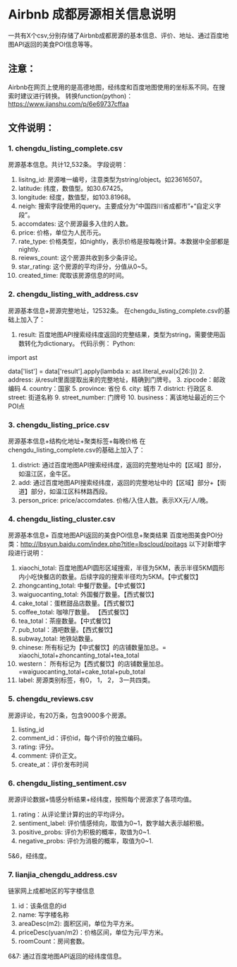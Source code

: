 # Airbnb 成都房源相关信息说明

一共有X个csv,分别存储了Airbnb成都房源的基本信息、评价、地址、通过百度地图API返回的美食POI信息等等。

## 注意：
Airbnb在网页上使用的是高德地图，经纬度和百度地图使用的坐标系不同。在搜索时建议进行转换。
转换function(python)：https://www.jianshu.com/p/6e69737cffaa

## 文件说明：

### 1. chengdu_listing_complete.csv
房源基本信息。共计12,532条。
字段说明：
1. lisitng_id: 房源唯一编号，注意类型为string/object。如23616507。
2. latitude: 纬度，数值型。如30.67425。
3. longitude: 经度，数值型，如103.81968。
4. neigh: 搜索字段使用的query。主要成分为“中国四川省成都市”+“自定义字段”。
4. accomdates: 这个房源最多入住的人数。
5. price: 价格，单位为人民币元。
6. rate_type: 价格类型，如nightly，表示价格是按每晚计算。本数据中全部都是nightly.
7. reiews_count: 这个房源共收到多少条评论。
8. star_rating: 这个房源的平均评分，分值从0~5。
9. created_time: 爬取该房源信息的时间。

### 2. chengdu_listing_with_address.csv
房源基本信息+房源完整地址，12532条。
在chengdu_listing_complete.csv的基础上加入了：
1. result: 百度地图API搜索经纬度返回的完整结果，类型为string，需要使用函数转化为dictionary。
代码示例：
Python:


import ast


data['list'] = data['result'].apply(lambda x: ast.literal_eval(x[26:]))
2. address: 从result里面提取出来的完整地址，精确到门牌号。
3. zipcode：邮政编码
4. country：国家
5. province: 省份
6. city: 城市
7. district: 行政区
8. street: 街道名称
9. street_number: 门牌号
10. business：离该地址最近的三个POI点

### 3. chengdu_listing_price.csv
房源基本信息+结构化地址+聚类标签+每晚价格
在chengdu_listing_complete.csv的基础上加入了：
1. district: 通过百度地图API搜索经纬度，返回的完整地址中的【区域】部分，如温江区，金牛区。
2. add:  通过百度地图API搜索经纬度，返回的完整地址中的【区域】部分+【街道】部分，如温江区科林路西段。
3. person_price: price/accomdates. 价格/入住人数。表示XX元/人/晚。

### 4. chengdu_listing_cluster.csv
房源基本信息+ 百度地图API返回的美食POI信息+聚类结果
百度地图美食POI分类：http://lbsyun.baidu.com/index.php?title=lbscloud/poitags
以下对新增字段进行说明：
1. xiaochi_total: 百度地图API圆形区域搜索，半径为5KM，表示半径5KM圆形内小吃快餐店的数量。后续字段的搜索半径均为5KM。【中式餐饮】
2. zhongcanting_total: 中餐厅数量。【中式餐饮】
3. waiguocanting_total: 外国餐厅数量。【西式餐饮】
4. cake_total：蛋糕甜品店数量。【西式餐饮】
5. coffee_total: 咖啡厅数量。 【西式餐饮】
6. tea_total：茶座数量。【中式餐饮】
7. pub_total：酒吧数量。【西式餐饮】
8. subway_total: 地铁站数量。
9. chinese: 所有标记为【中式餐饮】的店铺数量加总。= xiaochi_total+zhoncanting_total+tea_total
10. western： 所有标记为【西式餐饮】的店铺数量加总。 =waiguocanting_total+cake_total+pub_total
11. label: 房源类别标签，有0， 1， 2， 3一共四类。

### 5. chengdu_reviews.csv
房源评论，有20万条，包含9000多个房源。
1. listing_id
2. comment_id：评价id，每个评价的独立编码。
3. rating: 评分。
4. comment: 评价正文。
5. create_at：评价发布时间

### 6. chengdu_listing_sentiment.csv
房源评论数据+情感分析结果+经纬度，按照每个房源求了各项均值。
1. rating：从评论里计算的出的平均评分。
2. sentiment_label: 评价情感倾向，取值为0~1，数字越大表示越积极。
3. positive_probs: 评价为积极的概率，取值为0~1.
4. negative_probs: 评价为消极的概率，取值为0~1.

5&6，经纬度。

### 7. lianjia_chengdu_address.csv
链家网上成都地区的写字楼信息
1. id：该条信息的id
2. name: 写字楼名称
3. areaDesc(m2): 面积区间，单位为平方米。
4. priceDesc(yuan/m2)：价格区间，单位为元/平方米。
5. roomCount：房间套数。

6&7: 通过百度地图API返回的经纬度信息。


